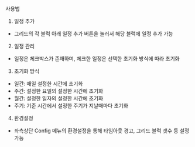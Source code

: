 사용법

1. 일정 추가
- 그리드의 각 블럭 아래 일정 추가 버튼을 눌러서 해당 블럭에 일정 추가 가능

2. 일정 관리
- 일정은 체크박스가 존재하며, 체크한 일정은 선택한 초기화 방식에 따라 초기화

3. 초기화 방식
- 일간: 매일 설정한 시간에 초기화
- 주간: 설정한 요일의 설정한 시간에 초기화
- 월간: 설정한 일자의 설정한 시간에 초기화
- 주기: 기준 시간에서 설정한 주기가 지날때마다 초기화

4. 환경설정
- 좌측상단 Config 메뉴의 환경설정을 통해 타임아웃 경고, 그리드 블럭 갯수 등 설정 가능

